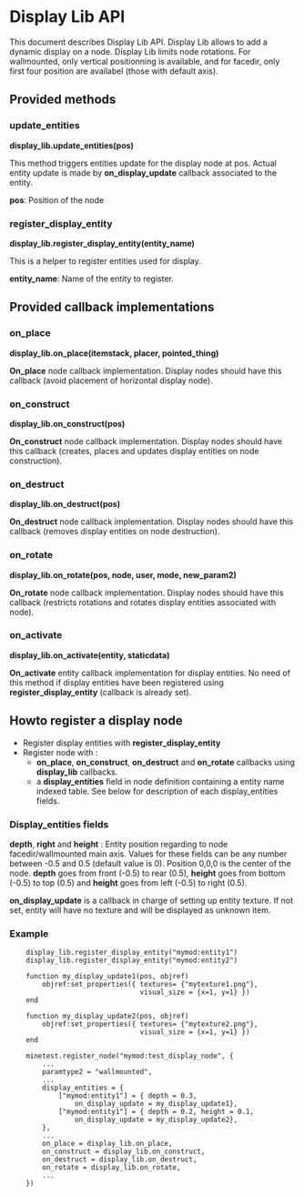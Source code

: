 # Display Lib API
This document describes Display Lib API. Display Lib allows to add a dynamic display on a node. Display Lib limits node rotations. For wallmounted, only vertical positionning is available, and for facedir, only first four position are availabel (those with default axis).

## Provided methods
### update\_entities
**display\_lib.update\_entities(pos)**

This method triggers entities update for the display node at pos. Actual entity update is made by **on\_display\_update** callback associated to the entity.

**pos**: Position of the node
### register\_display\_entity
**display\_lib.register\_display\_entity(entity_name)**

This is a helper to register entities used for display. 

**entity_name**: Name of the entity to register.
## Provided callback implementations
### on_place
**display\_lib.on\_place(itemstack, placer, pointed\_thing)**

**On_place** node callback implementation. Display nodes should have this callback (avoid placement of horizontal display node).
### on_construct
**display\_lib.on\_construct(pos)**

**On_construct** node callback implementation. Display nodes should have this callback (creates, places and updates display entities on node construction).
### on_destruct
**display\_lib.on_destruct(pos)**

**On_destruct** node callback implementation. Display nodes should have this callback (removes display entities on node destruction). 
### on_rotate
**display\_lib.on\_rotate(pos, node, user, mode, new_param2)**

**On_rotate** node callback implementation. Display nodes should have this callback (restricts rotations and rotates display entities associated with node).
### on_activate
**display\_lib.on_activate(entity, staticdata)**

**On_activate** entity callback implementation for display entities. No need of this method if display entities have been registered using **register\_display\_entity** (callback is already set). 
## Howto register a display node
* Register display entities with **register\_display\_entity**
* Register node with :
	- **on\_place**, **on\_construct**, **on\_destruct** and **on\_rotate** callbacks using **display\_lib** callbacks.
	- a **display\_entities** field in node definition containing a entity name indexed table. See below for description of each display\_entities fields.

### Display_entities fields
**depth**, **right** and **height** : Entity position regarding to node facedir/wallmounted main axis. Values for these fields can be any number between -0.5 and 0.5 (default value is 0). Position 0,0,0 is the center of the node. **depth** goes from front (-0.5) to rear (0.5), **height** goes from bottom (-0.5) to top (0.5) and **height** goes from left (-0.5) to right (0.5).

**on_display_update** is a callback in charge of setting up entity texture. If not set, entity will have no texture and will be displayed as unknown item.

### Example

		display_lib.register_display_entity("mymod:entity1")
		display_lib.register_display_entity("mymod:entity2")

		function my_display_update1(pos, objref) 
			objref:set_properties({ textures= {"mytexture1.png"},
									visual_size = {x=1, y=1} })
		end

		function my_display_update2(pos, objref) 
			objref:set_properties({ textures= {"mytexture2.png"},
									visual_size = {x=1, y=1} })
		end

		minetest.register_node("mymod:test_display_node", {
			...
			paramtype2 = "wallmounted",
			...
			display_entities = {
				["mymod:entity1"] = { depth = 0.3,
					on_display_update = my_display_update1},
				["mymod:entity1"] = { depth = 0.2, height = 0.1,
					on_display_update = my_display_update2},
			},
			...
			on_place = display_lib.on_place,
			on_construct = display_lib.on_construct,
			on_destruct = display_lib.on_destruct,
			on_rotate = display_lib.on_rotate,
			...
		})



